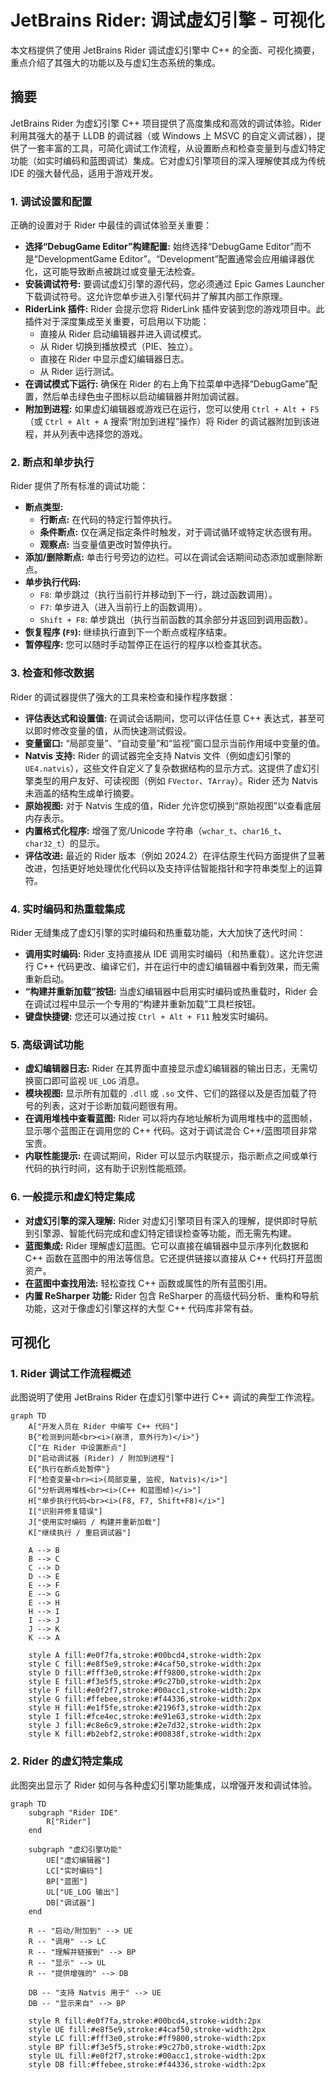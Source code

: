 # JetBrains Rider: 调试虚幻引擎 - 可视化

本文档提供了使用 JetBrains Rider 调试虚幻引擎中 C++ 的全面、可视化摘要，重点介绍了其强大的功能以及与虚幻生态系统的集成。

## 摘要

JetBrains Rider 为虚幻引擎 C++ 项目提供了高度集成和高效的调试体验。Rider 利用其强大的基于 LLDB 的调试器（或 Windows 上 MSVC 的自定义调试器），提供了一套丰富的工具，可简化调试工作流程，从设置断点和检查变量到与虚幻特定功能（如实时编码和蓝图调试）集成。它对虚幻引擎项目的深入理解使其成为传统 IDE 的强大替代品，适用于游戏开发。

### 1. 调试设置和配置

正确的设置对于 Rider 中最佳的调试体验至关重要：

*   **选择“DebugGame Editor”构建配置:** 始终选择“DebugGame Editor”而不是“DevelopmentGame Editor”。“Development”配置通常会应用编译器优化，这可能导致断点被跳过或变量无法检查。
*   **安装调试符号:** 要调试虚幻引擎的源代码，您必须通过 Epic Games Launcher 下载调试符号。这允许您单步进入引擎代码并了解其内部工作原理。
*   **RiderLink 插件:** Rider 会提示您将 RiderLink 插件安装到您的游戏项目中。此插件对于深度集成至关重要，可启用以下功能：
    *   直接从 Rider 启动编辑器并进入调试模式。
    *   从 Rider 切换到播放模式（PIE、独立）。
    *   直接在 Rider 中显示虚幻编辑器日志。
    *   从 Rider 运行测试。
*   **在调试模式下运行:** 确保在 Rider 的右上角下拉菜单中选择“DebugGame”配置，然后单击绿色虫子图标以启动编辑器并附加调试器。
*   **附加到进程:** 如果虚幻编辑器或游戏已在运行，您可以使用 `Ctrl + Alt + F5`（或 `Ctrl + Alt + A` 搜索“附加到进程”操作）将 Rider 的调试器附加到该进程，并从列表中选择您的游戏。

### 2. 断点和单步执行

Rider 提供了所有标准的调试功能：

*   **断点类型:**
    *   **行断点:** 在代码的特定行暂停执行。
    *   **条件断点:** 仅在满足指定条件时触发，对于调试循环或特定状态很有用。
    *   **观察点:** 当变量值更改时暂停执行。
*   **添加/删除断点:** 单击行号旁边的边栏。可以在调试会话期间动态添加或删除断点。
*   **单步执行代码:**
    *   `F8`: 单步跳过（执行当前行并移动到下一行，跳过函数调用）。
    *   `F7`: 单步进入（进入当前行上的函数调用）。
    *   `Shift + F8`: 单步跳出（执行当前函数的其余部分并返回到调用函数）。
*   **恢复程序 (`F9`):** 继续执行直到下一个断点或程序结束。
*   **暂停程序:** 您可以随时手动暂停正在运行的程序以检查其状态。

### 3. 检查和修改数据

Rider 的调试器提供了强大的工具来检查和操作程序数据：

*   **评估表达式和设置值:** 在调试会话期间，您可以评估任意 C++ 表达式，甚至可以即时修改变量的值，从而快速测试假设。
*   **变量窗口:** “局部变量”、“自动变量”和“监视”窗口显示当前作用域中变量的值。
*   **Natvis 支持:** Rider 的调试器完全支持 Natvis 文件（例如虚幻引擎的 `UE4.natvis`），这些文件自定义了复杂数据结构的显示方式。这提供了虚幻引擎类型的用户友好、可读视图（例如 `FVector`、`TArray`）。Rider 还为 Natvis 未涵盖的结构生成单行摘要。
*   **原始视图:** 对于 Natvis 生成的值，Rider 允许您切换到“原始视图”以查看底层内存表示。
*   **内置格式化程序:** 增强了宽/Unicode 字符串（`wchar_t`、`char16_t`、`char32_t`）的显示。
*   **评估改进:** 最近的 Rider 版本（例如 2024.2）在评估原生代码方面提供了显著改进，包括更好地处理优化代码以及支持评估智能指针和字符串类型上的运算符。

### 4. 实时编码和热重载集成

Rider 无缝集成了虚幻引擎的实时编码和热重载功能，大大加快了迭代时间：

*   **调用实时编码:** Rider 支持直接从 IDE 调用实时编码（和热重载）。这允许您进行 C++ 代码更改、编译它们，并在运行中的虚幻编辑器中看到效果，而无需重新启动。
*   **“构建并重新加载”按钮:** 当虚幻编辑器中启用实时编码或热重载时，Rider 会在调试过程中显示一个专用的“构建并重新加载”工具栏按钮。
*   **键盘快捷键:** 您还可以通过按 `Ctrl + Alt + F11` 触发实时编码。

### 5. 高级调试功能

*   **虚幻编辑器日志:** Rider 在其界面中直接显示虚幻编辑器的输出日志，无需切换窗口即可监视 `UE_LOG` 消息。
*   **模块视图:** 显示所有加载的 `.dll` 或 `.so` 文件、它们的路径以及是否加载了符号的列表，这对于诊断加载问题很有用。
*   **在调用堆栈中查看蓝图:** Rider 可以将内存地址解析为调用堆栈中的蓝图帧，显示哪个蓝图正在调用您的 C++ 代码。这对于调试混合 C++/蓝图项目非常宝贵。
*   **内联性能提示:** 在调试期间，Rider 可以显示内联提示，指示断点之间或单行代码的执行时间，这有助于识别性能瓶颈。

### 6. 一般提示和虚幻特定集成

*   **对虚幻引擎的深入理解:** Rider 对虚幻引擎项目有深入的理解，提供即时导航到引擎源、智能代码完成和虚幻特定错误检查等功能，而无需先构建。
*   **蓝图集成:** Rider 理解虚幻蓝图。它可以直接在编辑器中显示序列化数据和 C++ 函数在蓝图中的用法等信息。它还提供链接以直接从 C++ 代码打开蓝图资产。
*   **在蓝图中查找用法:** 轻松查找 C++ 函数或属性的所有蓝图引用。
*   **内置 ReSharper 功能:** Rider 包含 ReSharper 的高级代码分析、重构和导航功能，这对于像虚幻引擎这样的大型 C++ 代码库非常有益。

## 可视化

### 1. Rider 调试工作流程概述

此图说明了使用 JetBrains Rider 在虚幻引擎中进行 C++ 调试的典型工作流程。

```mermaid
graph TD
    A["开发人员在 Rider 中编写 C++ 代码"]
    B{"检测到问题<br><i>(崩溃, 意外行为)</i>"}
    C["在 Rider 中设置断点"]
    D["启动调试器 (Rider) / 附加到进程"]
    E{"执行在断点处暂停"}
    F["检查变量<br><i>(局部变量, 监视, Natvis)</i>"]
    G["分析调用堆栈<br><i>(C++ 和蓝图帧)</i>"]
    H["单步执行代码<br><i>(F8, F7, Shift+F8)</i>"]
    I["识别并修复错误"]
    J["使用实时编码 / 构建并重新加载"]
    K["继续执行 / 重启调试器"]

    A --> B
    B --> C
    C --> D
    D --> E
    E --> F
    E --> G
    E --> H
    H --> I
    I --> J
    J --> K
    K --> A

    style A fill:#e0f7fa,stroke:#00bcd4,stroke-width:2px
    style C fill:#e8f5e9,stroke:#4caf50,stroke-width:2px
    style D fill:#fff3e0,stroke:#ff9800,stroke-width:2px
    style E fill:#f3e5f5,stroke:#9c27b0,stroke-width:2px
    style F fill:#e0f2f7,stroke:#00acc1,stroke-width:2px
    style G fill:#ffebee,stroke:#f44336,stroke-width:2px
    style H fill:#e1f5fe,stroke:#2196f3,stroke-width:2px
    style I fill:#fce4ec,stroke:#e91e63,stroke-width:2px
    style J fill:#c8e6c9,stroke:#2e7d32,stroke-width:2px
    style K fill:#b2ebf2,stroke:#00838f,stroke-width:2px
```

### 2. Rider 的虚幻特定集成

此图突出显示了 Rider 如何与各种虚幻引擎功能集成，以增强开发和调试体验。

```mermaid
graph TD
    subgraph "Rider IDE"
        R["Rider"]
    end

    subgraph "虚幻引擎功能"
        UE["虚幻编辑器"]
        LC["实时编码"]
        BP["蓝图"]
        UL["UE_LOG 输出"]
        DB["调试器"]
    end

    R -- "启动/附加到" --> UE
    R -- "调用" --> LC
    R -- "理解并链接到" --> BP
    R -- "显示" --> UL
    R -- "提供增强的" --> DB

    DB -- "支持 Natvis 用于" --> UE
    DB -- "显示来自" --> BP

    style R fill:#e0f7fa,stroke:#00bcd4,stroke-width:2px
    style UE fill:#e8f5e9,stroke:#4caf50,stroke-width:2px
    style LC fill:#fff3e0,stroke:#ff9800,stroke-width:2px
    style BP fill:#f3e5f5,stroke:#9c27b0,stroke-width:2px
    style UL fill:#e0f2f7,stroke:#00acc1,stroke-width:2px
    style DB fill:#ffebee,stroke:#f44336,stroke-width:2px
```